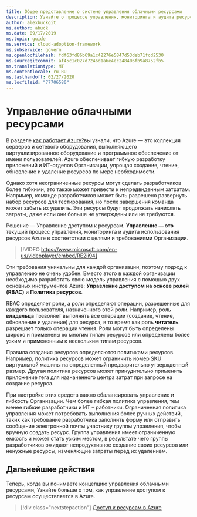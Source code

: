```yaml
---
title: Общее представление о системе управления облачными ресурсами
description: Узнайте о процессе управления, мониторинга и аудита ресурсов Azure в соответствии с целями и требованиями Организации.
author: alexbuckgit
ms.author: abuck
ms.date: 09/17/2019
ms.topic: guide
ms.service: cloud-adoption-framework
ms.subservice: govern
ms.openlocfilehash: fdf63fd86b69a1c42276e5847d53deb71fcd2530
ms.sourcegitcommit: af45c1c027d7246d1a6e4ec248406fb9a8752fb5
ms.translationtype: MT
ms.contentlocale: ru-RU
ms.lasthandoff: 02/27/2020
ms.locfileid: "77706580"
---
```

<!-- markdownlint-disable MD026 -->

# <a name="cloud-resource-governance"></a>Управление облачными ресурсами

В разделе [как работает Azure?](../../getting-started/what-is-azure.md)вы узнали, что Azure — это коллекция серверов и сетевого оборудования, выполняющего виртуализированное оборудование и программное обеспечение от имени пользователей. Azure обеспечивает гибкую разработку приложений и ИТ-отделов Организации, упрощая создание, чтение, обновление и удаление ресурсов по мере необходимости.

Однако хотя неограниченные ресурсы могут сделать разработчиков более гибкими, это также может привести к непредвиденным затратам. Например, команде разработчиков может быть разрешено развернуть набор ресурсов для тестирования, но после завершения команда может забыть их удалить. Эти ресурсы будут продолжать начислять затраты, даже если они больше не утверждены или не требуются.

Решение — Управление доступом к ресурсам. **Управление — это** текущий процесс управления, мониторинга и аудита использования ресурсов Azure в соответствии с целями и требованиями Организации.

<!-- markdownlint-disable MD034 -->

> [!VIDEO https://www.microsoft.com/en-us/videoplayer/embed/RE2ii94]

<!-- markdownlint-enable MD034 -->

Эти требования уникальны для каждой организации, поэтому подход к управлению не очень удобен. Вместо этого в каждой организации необходимо разработать свою модель управления с помощью двух основных инструментов Azure: **Управление доступом на основе ролей (RBAC)** и **Политика ресурсов**.

RBAC определяет роли, а роли определяют операции, разрешенные для каждого пользователя, назначенного этой роли. Например, роль **владельца** позволяет выполнять все операции (создание, чтение, обновление и удаление) для ресурса, в то время как роль **читатель** разрешает только операции чтения. Роли могут быть определены широко и применены ко многим типам ресурсов или определены более узким и примененным к нескольким типам ресурсов.

Правила создания ресурсов определяются политиками ресурсов. Например, политика ресурсов может ограничить номер SKU виртуальной машины на определенный предварительно утвержденный размер. Другая политика ресурсов может принудительно применить приложение тега для назначенного центра затрат при запросе на создание ресурса.

При настройке этих средств важно сбалансировать управление и гибкость Организации. Чем более гибкая политика управления, тем менее гибкие разработчики и ИТ – работники. Ограниченная политика управления может потребовать выполнения более ручных действий, таких как требование разработчика заполнить форму или отправить сообщение электронной почты участнику группы управления, чтобы вручную создать ресурс. Группа управления имеет ограниченную емкость и может стать узким местом, в результате чего группы разработчиков ожидают непродуктивное создание своих ресурсов или ненужные ресурсы, изменяющие затраты перед их удалением.

## <a name="next-steps"></a>Дальнейшие действия

Теперь, когда вы понимаете концепцию управления облачными ресурсами, Узнайте больше о том, как управление доступом к ресурсам осуществляется в Azure.

> [!div class="nextstepaction"]
> [Доступ к ресурсам в Azure](./resource-access-management.md)
